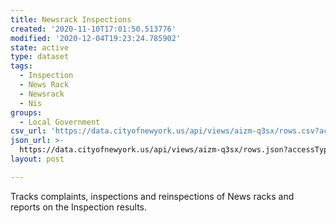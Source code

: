 ```yaml
---
title: Newsrack Inspections
created: '2020-11-10T17:01:50.513776'
modified: '2020-12-04T19:23:24.785902'
state: active
type: dataset
tags:
  - Inspection
  - News Rack
  - Newsrack
  - Nis
groups:
  - Local Government
csv_url: 'https://data.cityofnewyork.us/api/views/aizm-q3sx/rows.csv?accessType=DOWNLOAD'
json_url: >-
  https://data.cityofnewyork.us/api/views/aizm-q3sx/rows.json?accessType=DOWNLOAD
layout: post

---
```

Tracks complaints, inspections and reinspections of News racks and reports on the Inspection results.
